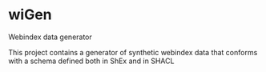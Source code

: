 wiGen
=============

Webindex data generator

This project contains a generator of synthetic webindex data
that conforms with a schema defined both in ShEx and in SHACL


